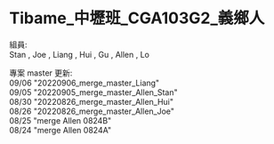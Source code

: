 # Tibame_中壢班_CGA103G2_義鄉人
組員:  
  Stan , Joe , Liang , Hui , Gu , Allen , Lo

專案 master 更新:  
09/06	"20220906_merge_master_Liang"  
09/05	"20220905_merge_master_Allen_Stan"  
08/30   "20220826_merge_master_Allen_Hui"  
08/26   "20220826_merge_master_Allen_Joe"  
08/25	"merge Allen 0824B"  
08/24	"merge Allen 0824A"    
